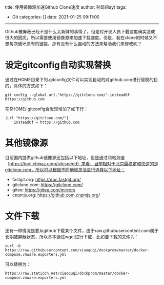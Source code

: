 title: 使用镜像源加速Github Clone速度
author: 孙琦(Ray)
tags:
  - Git
categories: []
date: 2021-01-25 09:11:00
---
Github被屏蔽已经不是什么太新鲜的事情了，但是对开发人员下载速度确实造成很大的困扰，所以需要使用镜像源来加速下载速度。但是，我在clone的时候又不想每次破坏原有的链接，那有没有什么自动的方法来帮助我们来修改呢？

<!-- more -->

# 设定gitconfig自动实现替换

通过在HOME目录下的.gitconfig文件可以实现自动的对github.com进行替换的目的，具体的方式如下：

```
git config --global url."https://gitclone.com/".insteadOf https://github.com
```

在$HOME/.gitconfig会发现增加了如下行：

```
[url "https://gitclone.com/"]
	insteadOf = https://github.com
```

# 其他镜像源

目前国内提供github镜像源还包括以下地址，但是通过网站测速（https://tool.chinaz.com/sitespeed）来看，目前相对于北京最稳定和快速的是gitclone.com，所以可以根据不同地域灵活进行选择以下地址：

* fastgit.org: https://doc.fastgit.org/
* gitclone.com: https://gitclone.com/
* gitee: https://gitee.com/mirrors
* cnpmjs.org: https://github.com.cnpmjs.org/

# 文件下载

还有一种情况是要从github下载某个文件，由于raw.githubusercontent.com属于长期被屏蔽状态，所以基本通过wget进行下载，比如要下载的文件为：

```
curl -O https://raw.githubusercontent.com/xiaoquqi/dockprom/master/docker-compose.vmware.exporters.yml
```

可以替换为：

```
https://raw.staticdn.net/xiaoquqi/dockprom/master/docker-compose.vmware.exporters.yml
```